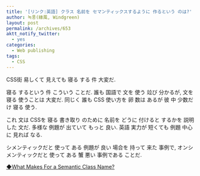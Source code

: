 ```yaml
---
title: '[リンク:英語] クラス 名前を セマンティックスするように 作るという のは?'
author: 녹풍(綠風, Windgreen)
layout: post
permalink: /archives/653
aktt_notify_twitter:
  - yes
categories:
  - Web publishing
tags:
  - CSS
---
```

CSS街 易しくて 見えても 寝る する 件 大変だ. 

寝る するという 件 こういう ことだ. 誰も 国語で 文を 使う 竝び 分かるが, 文を 寝る 使うことは 大変だ. 同じく 誰も CSS 使い方を 卵 数は あるが 彼 中 少数だけ 寝る 使う. 

これ 文は CSSを 寝る 書き取り のために 名前を どうに 付けると するかを 説明した 文だ. 多様な 例題が 出ていて もっと 良い. 英語 実力が 短くても 例題 中心に 見れば なる. 

シメンティックだと 使って ある 例題が 良い 場合を 持って 来た 事例で, オンシメンティックだと 使って ある 蟹 悪い 事例である ことだ. 

<a target="_top" href="http://css-tricks.com/13423-semantic-class-names/">◆What Makes For a Semantic Class Name?</a>
